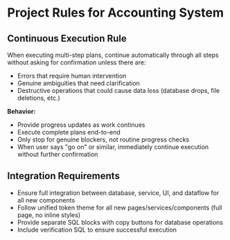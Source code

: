# Project Rules for Accounting System

## Continuous Execution Rule
When executing multi-step plans, continue automatically through all steps without asking for confirmation unless there are:
- Errors that require human intervention
- Genuine ambiguities that need clarification
- Destructive operations that could cause data loss (database drops, file deletions, etc.)

**Behavior:**
- Provide progress updates as work continues
- Execute complete plans end-to-end
- Only stop for genuine blockers, not routine progress checks
- When user says "go on" or similar, immediately continue execution without further confirmation

## Integration Requirements
- Ensure full integration between database, service, UI, and dataflow for all new components
- Follow unified token theme for all new pages/services/components (full page, no inline styles)
- Provide separate SQL blocks with copy buttons for database operations
- Include verification SQL to ensure successful execution